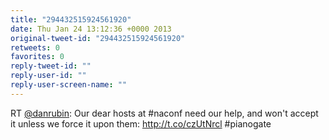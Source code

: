 ```yaml
---
title: "294432515924561920"
date: Thu Jan 24 13:12:36 +0000 2013
original-tweet-id: "294432515924561920"
retweets: 0
favorites: 0
reply-tweet-id: ""
reply-user-id: ""
reply-user-screen-name: ""
---
```

RT <a href="https://twitter.com/danrubin">@danrubin</a>: Our dear hosts at #naconf need our help, and won't accept it unless we force it upon them: http://t.co/czUtNrcl #pianogate
